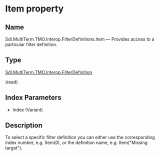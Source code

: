 # Item property




## Name

Sdl.MultiTerm.TMO.Interop.FilterDefinitions.Item —          Provides access to a particular filter definition.



## Type
[Sdl.MultiTerm.TMO.Interop.FilterDefinition](Sdl.MultiTerm.TMO.Interop.FilterDefinition.md)

(read)



## Index Parameters

* Index (Variant)




## Description



To select a specific filter definition you can either use the corresponding index number, e.g. Item(0), or the definition name, e.g. Item("Missing target").

